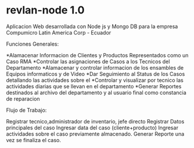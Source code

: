 # revlan-node 1.0

Aplicacion Web desarrollada con Node js y Mongo DB para la empresa Compumicro Latin America Corp - Ecuador

Funciones Generales:

*Alamacenar Informacion de Clientes y Productos Representados como un Caso RMA
*Controlar las asignaciones de Casos a los Tecnicos del Departamento 
*Alamacenar y controlar informacion de los ensambles de Equipos informaticos y de Video
*Dar Seguimiento al Status de los Casos detallando las actividades sobre el
*Controlar y visualizar por tecnico las actividades diarias que se llevan en el departamento
*Generar Reportes destinados al archivo del departamento y al usuario final como constancia de reparacion

Flujo de Trabajo:

Registrar tecnico,administrador de inventario, jefe directo
Registrar Datos principales del caso
Ingresar data del caso (cliente+producto)
Ingresar actividades sobre el caso previamente almacenado.
Generar Reporte una vez se finaliza el caso.

